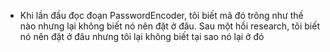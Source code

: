 - Khi lần đầu đọc đoạn PasswordEncoder, tôi biết mã đó trông như thế nào nhưng lại không biết nó nên đặt ở đâu. Sau một hồi research, tôi biết nó nên đặt ở đâu nhưng tôi lại không biết tại sao nó lại ở đó
